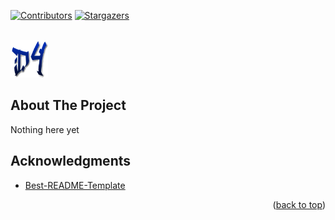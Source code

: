 <!-- README.md based from https://github.com/othneildrew/Best-README-Template/tree/master -->
<a name="readme-top"></a>

<!-- PROJECT SHIELDS -->
[![Contributors][contributors-shield]][contributors-url]
[![Stargazers][stars-shield]][stars-url]
<!--
[![Forks][forks-shield]][forks-url]
[![Issues][issues-shield]][issues-url]
[![MIT License][license-shield]][license-url]
[![LinkedIn][linkedin-shield]][linkedin-url]
-->

<!-- PROJECT LOGO -->
<br />
<div align="left">
  <a href="https://github.com/daczter">
    <img src="images/d4logo_alpha.png" alt="Logo" width="60" height="60">
  </a>
<!-- Project_title secion
<h3 align="center">project_title</h3>
  <p align="center">
    project_description
    <br />
    <a href="https://github.com/daczter/repo_name"><strong>Explore the docs »</strong></a>
    <br />
    <br />
    <a href="https://github.com/daczter/repo_name">View Demo</a>
    ·
    <a href="https://github.com/daczter/repo_name/issues">Report Bug</a>
    ·
    <a href="https://github.com/daczter/repo_name/issues">Request Feature</a>
  </p>
-->

</div>



<!-- TABLE OF CONTENTS -->
<!--
<details>
  <summary>Table of Contents</summary>
  <ol>
    <li>
      <a href="#about-the-project">About The Project</a>
      <ul>
        <li><a href="#built-with">Built With</a></li>
      </ul>
    </li>
    <li>
      <a href="#getting-started">Getting Started</a>
      <ul>
        <li><a href="#prerequisites">Prerequisites</a></li>
        <li><a href="#installation">Installation</a></li>
      </ul>
    </li>
    <li><a href="#usage">Usage</a></li>
    <li><a href="#roadmap">Roadmap</a></li>
    <li><a href="#contributing">Contributing</a></li>
    <li><a href="#license">License</a></li>
    <li><a href="#contact">Contact</a></li>
    <li><a href="#acknowledgments">Acknowledgments</a></li>
  </ol>
</details>
-->


<!-- ABOUT THE PROJECT -->
## About The Project
Nothing here yet
<!--
[![Product Name Screen Shot][product-screenshot]](https://example.com)
<p align="right">(<a href="#readme-top">back to top</a>)</p>
-->

<!--
### Built With
* [![Next][Next.js]][Next-url]
* [![React][React.js]][React-url]
* [![Vue][Vue.js]][Vue-url]
* [![Angular][Angular.io]][Angular-url]
* [![Svelte][Svelte.dev]][Svelte-url]
* [![Laravel][Laravel.com]][Laravel-url]
* [![Bootstrap][Bootstrap.com]][Bootstrap-url]
* [![JQuery][JQuery.com]][JQuery-url]
<p align="right">(<a href="#readme-top">back to top</a>)</p>
-->


<!-- GETTING STARTED -->
<!--
## Getting Started
This is an example of how you may give instructions on setting up your project locally.
To get a local copy up and running follow these simple example steps.
-->
<!--
### Prerequisites
This is an example of how to list things you need to use the software and how to install them.
* npm
  ```sh
  npm install npm@latest -g
  ```
-->
<!--
### Installation
1. Get a free API Key at [https://example.com](https://example.com)
2. Clone the repo
   ```sh
   git clone https://github.com/daczter/repo_name.git
   ```
3. Install NPM packages
   ```sh
   npm install
   ```
4. Enter your API in `config.js`
   ```js
   const API_KEY = 'ENTER YOUR API';
   ```
<p align="right">(<a href="#readme-top">back to top</a>)</p>
-->

<!-- USAGE EXAMPLES -->
<!--
## Usage

Use this space to show useful examples of how a project can be used. Additional screenshots, code examples and demos work well in this space. You may also link to more resources.

_For more examples, please refer to the [Documentation](https://example.com)_

<p align="right">(<a href="#readme-top">back to top</a>)</p>
-->

<!-- ROADMAP -->
<!--
## Roadmap
- [ ] Feature 1
- [ ] Feature 2
- [ ] Feature 3
    - [ ] Nested Feature

See the [open issues](https://github.com/daczter/repo_name/issues) for a full list of proposed features (and known issues).

<p align="right">(<a href="#readme-top">back to top</a>)</p>
-->

<!-- CONTRIBUTING -->
<!--
## Contributing

Contributions are what make the open source community such an amazing place to learn, inspire, and create. Any contributions you make are **greatly appreciated**.

If you have a suggestion that would make this better, please fork the repo and create a pull request. You can also simply open an issue with the tag "enhancement".
Don't forget to give the project a star! Thanks again!

1. Fork the Project
2. Create your Feature Branch (`git checkout -b feature/AmazingFeature`)
3. Commit your Changes (`git commit -m 'Add some AmazingFeature'`)
4. Push to the Branch (`git push origin feature/AmazingFeature`)
5. Open a Pull Request

<p align="right">(<a href="#readme-top">back to top</a>)</p>
-->
<!-- LICENSE -->

<!-- ## License

Distributed under the MIT License. See `LICENSE.txt` for more information.

<p align="right">(<a href="#readme-top">back to top</a>)</p>
-->

<!-- CONTACT -->
<!--
## Contact

Your Name - [@twitter_handle](https://twitter.com/twitter_handle) - email@email_client.com

Project Link: [https://github.com/daczter/repo_name](https://github.com/daczter/repo_name)

<p align="right">(<a href="#readme-top">back to top</a>)</p>
-->

<!-- ACKNOWLEDGMENTS -->
## Acknowledgments

* [Best-README-Template](https://github.com/othneildrew/Best-README-Template/)
<!--
* []()
* []()
-->
<p align="right">(<a href="#readme-top">back to top</a>)</p>



<!-- MARKDOWN LINKS & IMAGES -->
<!-- https://www.markdownguide.org/basic-syntax/#reference-style-links -->
[contributors-shield]: https://img.shields.io/github/contributors/daczter/daczter
[contributors-url]: https://github.com/daczter/daczter/graphs/contributors
[stars-shield]: https://img.shields.io/github/stars/daczter/daczter
[stars-url]: https://github.com/daczter/daczter/stargazers
<!--
[forks-shield]: https://img.shields.io/github/forks/daczter/repo_name.svg?style=for-the-badge
[forks-url]: https://github.com/daczter/repo_name/network/members
[issues-shield]: https://img.shields.io/github/issues/daczter/repo_name.svg?style=for-the-badge
[issues-url]: https://github.com/daczter/repo_name/issues
[license-shield]: https://img.shields.io/github/license/daczter/repo_name.svg?style=for-the-badge
[license-url]: https://github.com/daczter/repo_name/blob/master/LICENSE.txt
[linkedin-shield]: https://img.shields.io/badge/-LinkedIn-black.svg?style=for-the-badge&logo=linkedin&colorB=555
[linkedin-url]: https://linkedin.com/in/linkedin_username
[product-screenshot]: images/screenshot.png
[Next.js]: https://img.shields.io/badge/next.js-000000?style=for-the-badge&logo=nextdotjs&logoColor=white
[Next-url]: https://nextjs.org/
[React.js]: https://img.shields.io/badge/React-20232A?style=for-the-badge&logo=react&logoColor=61DAFB
[React-url]: https://reactjs.org/
[Vue.js]: https://img.shields.io/badge/Vue.js-35495E?style=for-the-badge&logo=vuedotjs&logoColor=4FC08D
[Vue-url]: https://vuejs.org/
[Angular.io]: https://img.shields.io/badge/Angular-DD0031?style=for-the-badge&logo=angular&logoColor=white
[Angular-url]: https://angular.io/
[Svelte.dev]: https://img.shields.io/badge/Svelte-4A4A55?style=for-the-badge&logo=svelte&logoColor=FF3E00
[Svelte-url]: https://svelte.dev/
[Laravel.com]: https://img.shields.io/badge/Laravel-FF2D20?style=for-the-badge&logo=laravel&logoColor=white
[Laravel-url]: https://laravel.com
[Bootstrap.com]: https://img.shields.io/badge/Bootstrap-563D7C?style=for-the-badge&logo=bootstrap&logoColor=white
[Bootstrap-url]: https://getbootstrap.com
[JQuery.com]: https://img.shields.io/badge/jQuery-0769AD?style=for-the-badge&logo=jquery&logoColor=white
[JQuery-url]: https://jquery.com 
-->
